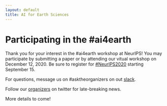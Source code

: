 ```yaml
---
layout: default
title: AI for Earth Sciences
---
```


# Participating in the #ai4earth

Thank you for your interest in the #ai4earth workshop at NeurIPS! You may participate by submitting a paper or by attending our vitual workshop on December 12, 2020. Be sure to register for [#NeurIPS2020](https://nips.cc/Register/view-registration) starting September 15. 

For questions, message us on #asktheorganizers on out [slack](https://join.slack.com/t/ai4earth/shared_invite/zt-e30wpddc-lVNgNthtO_HYQOmR0Id~yQ). 

Follow our [organizers](https://ai4earthscience.github.io/neurips-2020-workshop/#organizers) on twitter for late-breaking news. 

More details to come!  
